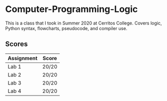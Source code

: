 # Computer-Programming-Logic
This is a class that I took in Summer 2020 at Cerritos College. Covers logic, Python syntax, flowcharts, pseudocode, and compiler use.

## Scores
| Assignment | Score |
| ---------- | ----- |
| Lab 1 | 20/20 |
| Lab 2 | 20/20 |
| Lab 3 | 20/20 |
| Lab 4 | 20/20 |
